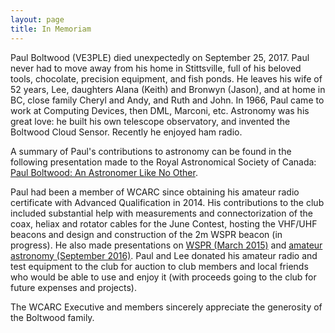 ```yaml
---
layout: page
title: In Memoriam
---
```


Paul Boltwood (VE3PLE) died unexpectedly on September 25, 2017. Paul never had to move away from his home in Stittsville, full of his beloved tools, chocolate, precision equipment, and fish ponds. He leaves his wife of 52 years, Lee, daughters Alana (Keith) and Bronwyn (Jason), and at home in BC, close family Cheryl and Andy, and Ruth and John. In 1966, Paul came to work at Computing Devices, then DML, Marconi, etc. Astronomy was his great love: he built his own telescope observatory, and invented the Boltwood Cloud Sensor. Recently he enjoyed ham radio.

A summary of Paul's contributions to astronomy can be found in the following presentation made to the Royal Astronomical Society of Canada: [Paul Boltwood: An Astronomer Like No Other](presentations/paul_boltwood.pdf).

Paul had been a member of WCARC since obtaining his amateur radio certificate with Advanced Qualification in 2014. His contributions to the club included substantial help with measurements and connectorization of the coax, heliax and rotator cables for the June Contest, hosting the VHF/UHF beacons and design and construction of the 2m WSPR beacon (in progress). He also made presentations on [WSPR (March 2015)](presentations/20150303_wspr_by_ve3ple.pdf) and [amateur astronomy (September 2016)](presentations/ve3ple_amateur_astronomy.pdf). Paul and Lee donated his amateur radio and test equipment to the club for auction to club members and local friends who would be able to use and enjoy it (with proceeds going to the club for future expenses and projects).

The WCARC Executive and members sincerely appreciate the generosity of the Boltwood family.
